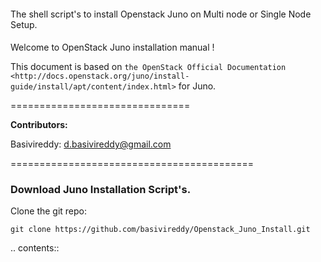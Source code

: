 ####
The shell script's to install Openstack Juno on Multi node or Single Node Setup.
####

Welcome to OpenStack Juno installation manual !

This document is based on `the OpenStack Official Documentation <http://docs.openstack.org/juno/install-guide/install/apt/content/index.html>` for Juno. 

===============================

**Contributors:**

Basivireddy: d.basivireddy@gmail.com

==========================================

### Download Juno Installation Script's.

Clone the git repo: 
```shell
git clone https://github.com/basivireddy/Openstack_Juno_Install.git
```

.. contents::
   

